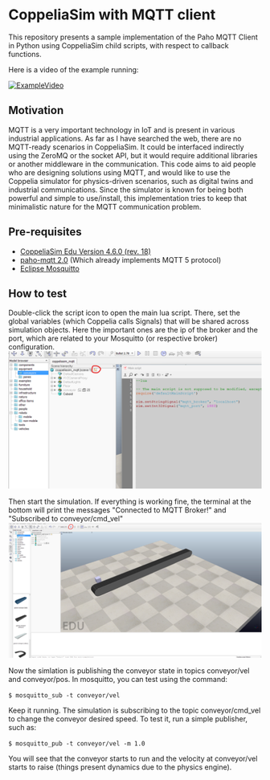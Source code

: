 # CoppeliaSim with MQTT client

This repository presents a sample implementation of the Paho MQTT Client in Python using CoppeliaSim child scripts, with respect to callback functions.

Here is a video of the example running:

[![ExampleVideo](https://markdown-videos-api.jorgenkh.no/youtube/Z3n1iMPaOkA)](https://www.youtube.com/watch?v=Z3n1iMPaOkA)

## Motivation

MQTT is a very important technology in IoT and is present in various industrial applications. As far as I have searched the web, there are no MQTT-ready scenarios in CoppeliaSim. It could be interfaced indirectly using the ZeroMQ or the socket API, but it would require additional libraries or another middleware in the communication. This code aims to aid people who are designing solutions using MQTT, and would like to use the Coppelia simulator for physics-driven scenarios, such as digital twins and industrial communications. Since the simulator is known for being both powerful and simple to use/install, this implementation tries to keep that minimalistic nature for the MQTT communication problem.

## Pre-requisites

- [CoppeliaSim Edu Version 4.6.0 (rev. 18)](https://www.coppeliarobotics.com/)
- [paho-mqtt 2.0](https://pypi.org/project/paho-mqtt/) (Which already implements MQTT 5 protocol)
- [Eclipse Mosquitto](https://mosquitto.org/download/)

## How to test

Double-click the script icon to open the main lua script. There, set the global variables (which Coppelia calls Signals) that will be shared across simulation objects. Here the important ones are the ip of the broker and the port, which are related to your Mosquitto (or respective broker) configuration.
![luaMain](./img/lua_script.png)

Then start the simulation. If everything is working fine, the terminal at the bottom will print the messages "Connected to MQTT Broker!" and "Subscribed to conveyor/cmd_vel"
![PlaySimulation](./img/play_simul.png)

Now the simlation is publishing the conveyor state in topics conveyor/vel and conveyor/pos. In mosquitto, you can test using the command:

``
 $ mosquitto_sub -t conveyor/vel
``

Keep it running. The simulation is subscribing to the topic conveyor/cmd_vel to change the conveyor desired speed. To test it, run a simple publisher, such as:

``
 $ mosquitto_pub -t conveyor/vel -m 1.0
``

You will see that the conveyor starts to run and the velocity at conveyor/vel starts to raise (things present dynamics due to the physics engine).

